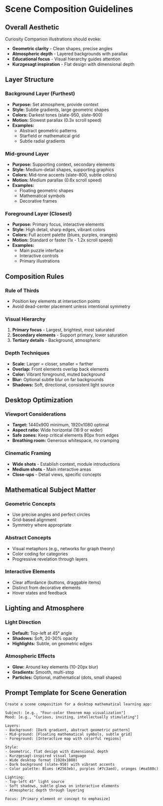 # Scene Composition Guidelines

## Overall Aesthetic

Curiosity Companion illustrations should evoke:
- **Geometric clarity** - Clean shapes, precise angles
- **Atmospheric depth** - Layered backgrounds with parallax
- **Educational focus** - Visual hierarchy guides attention
- **Kurzgesagt inspiration** - Flat design with dimensional depth

## Layer Structure

### Background Layer (Furthest)
- **Purpose:** Set atmosphere, provide context
- **Style:** Subtle gradients, large geometric shapes
- **Colors:** Darkest tones (slate-950, slate-900)
- **Motion:** Slowest parallax (0.3x scroll speed)
- **Examples:**
  - Abstract geometric patterns
  - Starfield or mathematical grid
  - Subtle radial gradients

### Mid-ground Layer
- **Purpose:** Supporting context, secondary elements
- **Style:** Medium-detail shapes, supporting graphics
- **Colors:** Mid-tone accents (slate-800, subtle colors)
- **Motion:** Medium parallax (0.6x scroll speed)
- **Examples:**
  - Floating geometric shapes
  - Mathematical symbols
  - Decorative frames

### Foreground Layer (Closest)
- **Purpose:** Primary focus, interactive elements
- **Style:** High detail, sharp edges, vibrant colors
- **Colors:** Full accent palette (blues, purples, oranges)
- **Motion:** Standard or faster (1x - 1.2x scroll speed)
- **Examples:**
  - Main puzzle interface
  - Interactive controls
  - Primary illustrations

## Composition Rules

### Rule of Thirds
- Position key elements at intersection points
- Avoid dead-center placement unless intentional symmetry

### Visual Hierarchy
1. **Primary focus** - Largest, brightest, most saturated
2. **Secondary elements** - Support primary, lower saturation
3. **Tertiary details** - Background, atmospheric

### Depth Techniques
- **Scale:** Larger = closer, smaller = farther
- **Overlap:** Front elements overlap back elements
- **Color:** Vibrant foreground, muted background
- **Blur:** Optional subtle blur on far backgrounds
- **Shadows:** Soft, directional, consistent light source

## Desktop Optimization

### Viewport Considerations
- **Target:** 1440x900 minimum, 1920x1080 optimal
- **Aspect ratio:** Wide horizontal (16:9 or wider)
- **Safe zones:** Keep critical elements 80px from edges
- **Breathing room:** Generous whitespace, no cramping

### Cinematic Framing
- **Wide shots** - Establish context, module introductions
- **Medium shots** - Main interactive areas
- **Close-ups** - Detail views, specific concepts

## Mathematical Subject Matter

### Geometric Concepts
- Use precise angles and perfect circles
- Grid-based alignment
- Symmetry where appropriate

### Abstract Concepts
- Visual metaphors (e.g., networks for graph theory)
- Color coding for categories
- Progressive revelation through layers

### Interactive Elements
- Clear affordance (buttons, draggable items)
- Distinct from decorative elements
- Hover states and feedback

## Lighting and Atmosphere

### Light Direction
- **Default:** Top-left at 45° angle
- **Shadows:** Soft, 20-30% opacity
- **Highlights:** Subtle, on geometric edges

### Atmospheric Effects
- **Glow:** Around key elements (10-20px blur)
- **Gradients:** Smooth, multi-stop
- **Particles:** Optional, mathematical (dots, small shapes)

## Prompt Template for Scene Generation

```
Create a scene composition for a desktop mathematical learning app:

Subject: [e.g., "Four-color theorem map visualization"]
Mood: [e.g., "Curious, inviting, intellectually stimulating"]

Layers:
- Background: [Dark gradient, abstract geometric pattern]
- Mid-ground: [Floating mathematical symbols, subtle grid]
- Foreground: [Interactive map with colorful regions]

Style:
- Geometric, flat design with dimensional depth
- Kurzgesagt-inspired visual language
- Wide desktop format (1920x1080)
- Dark background (slate-950) with vibrant accents
- Color palette: Blues (#2563eb), purples (#7c3aed), oranges (#ea580c)

Lighting:
- Top-left 45° light source
- Soft shadows, subtle glows on interactive elements
- Atmospheric depth through layering

Focus: [Primary element or concept to emphasize]
```
